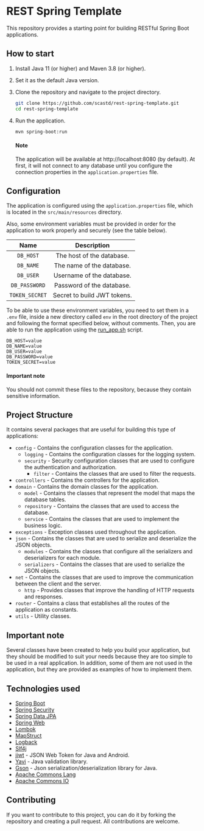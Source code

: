# REST Spring Template

This repository provides a starting point for building RESTful Spring Boot applications.

## How to start

1. Install Java 11 (or higher) and Maven 3.8 (or higher).
2. Set it as the default Java version.
3. Clone the repository and navigate to the project directory.

   ```bash
   git clone https://github.com/scastd/rest-spring-template.git
   cd rest-spring-template
   ```

4. Run the application.

   ```bash
   mvn spring-boot:run
   ```
   #### Note
   The application will be available at http://localhost:8080 (by default).
   At first, it will not connect to any database until you configure the connection
   properties in the `application.properties` file.

## Configuration

The application is configured using the `application.properties` file, which is located in the `src/main/resources` directory.

Also, some environment variables must be provided in order for the application to work properly and securely (see the table below).

|      Name      |         Description         |
|:--------------:|:---------------------------:|
|   `DB_HOST`    |  The host of the database.  |
|   `DB_NAME`    |  The name of the database.  |
|   `DB_USER`    |  Username of the database.  |
| `DB_PASSWORD`  |  Password of the database.  |
| `TOKEN_SECRET` | Secret to build JWT tokens. |

To be able to use these environment variables, you need to set them in a `.env` file, inside a
new directory called `env` in the root directory of the project and following the format specified below,
without comments.
Then, you are able to run the application using the [run_app.sh](scripts/run_app.sh) script.

```dotenv
DB_HOST=value
DB_NAME=value
DB_USER=value
DB_PASSWORD=value
TOKEN_SECRET=value
```

#### Important note

You should not commit these files to the repository, because they contain sensitive information.

## Project Structure

It contains several packages that are useful for building this type of applications:

* `config` - Contains the configuration classes for the application.
	* `logging` - Contains the configuration classes for the logging system.
	* `security` - Security configuration classes that are used to configure the authentication and authorization.
		* `filter` - Contains the classes that are used to filter the requests.
* `controllers` - Contains the controllers for the application.
* `domain` - Contains the domain classes for the application.
	* `model` - Contains the classes that represent the model that maps the database tables.
	* `repository` - Contains the classes that are used to access the database.
	* `service` - Contains the classes that are used to implement the business logic.
* `exceptions` - Exception classes used throughout the application.
* `json` - Contains the classes that are used to serialize and deserialize the JSON objects.
	* `modules` - Contains the classes that configure all the serializers and deserializers for each module.
	* `serializers` - Contains the classes that are used to serialize the JSON objects.
* `net` - Contains the classes that are used to improve the communication between the client and the server.
	* `http` - Provides classes that improve the handling of HTTP requests and responses.
* `router` - Contains a class that establishes all the routes of the application as constants.
* `utils` - Utility classes.

## Important note
Several classes have been created to help you build your application, but they should be modified to suit your needs
because they are too simple to be used in a real application. In addition, some of them are not used in the application,
but they are provided as examples of how to implement them.

## Technologies used

* [Spring Boot](https://spring.io/projects/spring-boot)
* [Spring Security](https://spring.io/projects/spring-security)
* [Spring Data JPA](https://spring.io/projects/spring-data-jpa)
* [Spring Web](https://spring.io/projects/spring-framework)
* [Lombok](https://projectlombok.org/)
* [MapStruct](https://mapstruct.org/)
* [Logback](https://logback.qos.ch/)
* [Slf4j](https://www.slf4j.org/)
* [jjwt](https://github.com/jwtk/jjwt) - JSON Web Token for Java and Android.
* [Yavi](https://yavi.ik.am/) - Java validation library.
* [Gson](https://github.com/google/gson) - Json serialization/deserialization library for Java.
* [Apache Commons Lang](https://commons.apache.org/proper/commons-lang/)
* [Apache Commons IO](https://commons.apache.org/proper/commons-io/)

## Contributing

If you want to contribute to this project, you can do it by forking the repository and creating a pull request.
All contributions are welcome.
